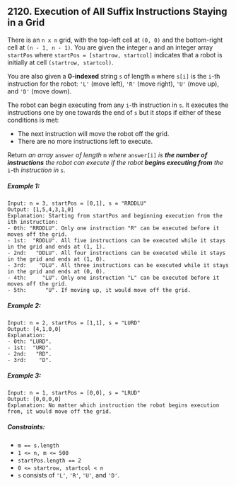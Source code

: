 ## 2120. Execution of All Suffix Instructions Staying in a Grid

There is an ```n x n``` grid, with the top-left cell at ```(0, 0)``` and the bottom-right cell at ```(n - 1, n - 1)```. You are given the integer ```n``` and an integer array ```startPos``` where ```startPos = [startrow, startcol]``` indicates that a robot is initially at cell ```(startrow, startcol)```.

You are also given a **0-indexed** string ```s``` of length ```m``` where ```s[i]``` is the ```i```-th instruction for the robot: ```'L'``` (move left), ```'R'``` (move right), ```'U'``` (move up), and ```'D'``` (move down).

The robot can begin executing from any ```i```-th instruction in ```s```. It executes the instructions one by one towards the end of ```s``` but it stops if either of these conditions is met:

* The next instruction will move the robot off the grid.
* There are no more instructions left to execute.

Return *an array* ```answer``` *of length* ```m``` *where* ```answer[i]``` *is **the number of instructions** the robot can execute if the robot **begins executing from** the* ```i```-th *instruction in* ```s```.

##### Example 1:
```
Input: n = 3, startPos = [0,1], s = "RRDDLU"
Output: [1,5,4,3,1,0]
Explanation: Starting from startPos and beginning execution from the ith instruction:
- 0th: "RRDDLU". Only one instruction "R" can be executed before it moves off the grid.
- 1st:  "RDDLU". All five instructions can be executed while it stays in the grid and ends at (1, 1).
- 2nd:   "DDLU". All four instructions can be executed while it stays in the grid and ends at (1, 0).
- 3rd:    "DLU". All three instructions can be executed while it stays in the grid and ends at (0, 0).
- 4th:     "LU". Only one instruction "L" can be executed before it moves off the grid.
- 5th:      "U". If moving up, it would move off the grid.
```
##### Example 2:
```
Input: n = 2, startPos = [1,1], s = "LURD"
Output: [4,1,0,0]
Explanation:
- 0th: "LURD".
- 1st:  "URD".
- 2nd:   "RD".
- 3rd:    "D".
```
##### Example 3:
```
Input: n = 1, startPos = [0,0], s = "LRUD"
Output: [0,0,0,0]
Explanation: No matter which instruction the robot begins execution from, it would move off the grid.
```

##### Constraints:

* ```m == s.length```
* ```1 <= n, m <= 500```
* ```startPos.length == 2```
* ```0 <= startrow, startcol < n```
* ```s``` consists of ```'L'```, ```'R'```, ```'U'```, and ```'D'```.